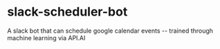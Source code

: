 # slack-scheduler-bot
A slack bot that can schedule google calendar events -- trained through machine learning via API.AI

